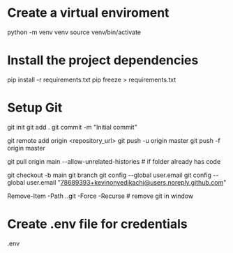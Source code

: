 # Create a virtual enviroment

python -m venv venv
source venv/bin/activate

# Install the project dependencies

pip install -r requirements.txt
pip freeze > requirements.txt

# Setup Git

git init
git add .
git commit -m "Initial commit"

git remote add origin <repository_url>
git push -u origin master
git push -f origin master

git pull origin main --allow-unrelated-histories # if folder already has code

git checkout -b main
git branch
git config --global user.email
git config --global user.email "78689393+kevinonyedikachi@users.noreply.github.com"

Remove-Item -Path .\.git -Force -Recurse # remove git in window

# Create .env file for credentials

.env
